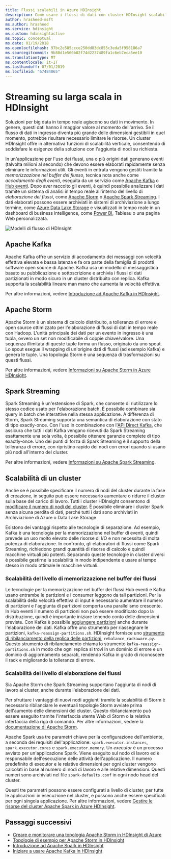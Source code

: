 ```yaml
---
title: Flussi scalabili in Azure HDInsight
description: Come usare i flussi di dati con cluster HDInsight scalabili.
author: hrasheed-msft
ms.author: hrasheed
ms.service: hdinsight
ms.custom: hdinsightactive
ms.topic: conceptual
ms.date: 01/19/2018
ms.openlocfilehash: 97bc2e585ccce250dd83dc855c3eda5f958186a7
ms.sourcegitcommit: 9b80d1e560b02f74d2237489fa1c6eb7eca5ee10
ms.translationtype: MT
ms.contentlocale: it-IT
ms.lasthandoff: 07/01/2019
ms.locfileid: "67484065"
---
```

# <a name="streaming-at-scale-in-hdinsight"></a>Streaming su larga scala in HDInsight

Soluzioni per big data in tempo reale agiscono su dati in movimento. In genere, questi dati hanno il maggior valore al momento dell'arrivo. Se il flusso di dati in ingresso diventa più grande delle dimensioni gestibili in quel momento, potrebbe risultare necessario limitare le risorse. Un cluster HDInsight offre in alternativa funzioni di scalabilità verticale, consentendo di soddisfare le esigenze della soluzione con l'aggiunta di nodi su richiesta.


In un'applicazione per l'uso dei flussi, una o più origini dati generano eventi (talvolta milioni al secondo) che devono essere elaborati rapidamente senza eliminare le informazioni utili. Gli eventi in entrata vengono gestiti tramite la *memorizzazione nel buffer del flusso*, tecnica nota anche come *accodamento degli eventi*, eseguita da un servizio come [Apache Kafka](kafka/apache-kafka-introduction.md) o [Hub eventi](https://azure.microsoft.com/services/event-hubs/). Dopo aver raccolto gli eventi, è quindi possibile analizzare i dati tramite un sistema di analisi in tempo reale all'interno del livello di *elaborazione dei flussi*, come [Apache Storm](storm/apache-storm-overview.md) o [Apache Spark Streaming](spark/apache-spark-streaming-overview.md). I dati elaborati possono essere archiviati in sistemi di archiviazione a lungo termine, come [Azure Data Lake Storage](https://azure.microsoft.com/services/storage/data-lake-storage/) e visualizzati in tempo reale in un dashboard di business intelligence, come [Power BI](https://powerbi.microsoft.com), Tableau o una pagina Web personalizzata.


![Modelli di flusso di HDInsight](./media/hdinsight-streaming-at-scale-overview/HDInsight-streaming-patterns.png)

## <a name="apache-kafka"></a>Apache Kafka

Apache Kafka offre un servizio di accodamento dei messaggi con velocità effettiva elevata e bassa latenza e fa ora parte della famiglia di prodotti software open source di Apache. Kafka usa un modello di messaggistica basato su pubblicazione e sottoscrizione e archivia i flussi di dati partizionati in modo sicuro in un cluster distribuito con replica. Kafka supporta la scalabilità lineare man mano che aumenta la velocità effettiva.

Per altre informazioni, vedere [Introduzione ad Apache Kafka in HDInsight](kafka/apache-kafka-introduction.md).

## <a name="apache-storm"></a>Apache Storm

Apache Storm è un sistema di calcolo distribuito, a tolleranza di errore e open source ottimizzato per l'elaborazione di flussi di dati in tempo reale con Hadoop. L'unità principale dei dati per un evento in ingresso è una tupla, ovvero un set non modificabile di coppie chiave/valore. Una sequenza illimitata di queste tuple forma un flusso, originato da uno spout. Lo spout esegue il wrapping di un'origine dati di flussi (ad esempio Kafka) e genera le tuple. Una topologia Storm è una sequenza di trasformazioni su questi flussi.

Per altre informazioni, vedere [Informazioni su Apache Storm in Azure HDInsight](storm/apache-storm-overview.md).

## <a name="spark-streaming"></a>Spark Streaming

Spark Streaming è un'estensione di Spark, che consente di riutilizzare lo stesso codice usato per l'elaborazione batch. È possibile combinare sia query in batch che interattive nella stessa applicazione. A differenza di Storm, Spark Streaming supporta una semantica di elaborazione con stato di tipo exactly-once. Con l'uso in combinazione con l'[API Direct Kafka](https://spark.apache.org/docs/latest/streaming-kafka-integration.html), che assicura che tutti i dati Kafka vengano ricevuti da Spark Streaming esattamente una sola volta, è possibile ottenere garanzie complete di tipo exactly-once. Uno dei punti di forza di Spark Streaming è il supporto della tolleranza di errore, con ripristino rapido dei nodi con errori quando si usano più nodi all'interno del cluster.

Per altre informazioni, vedere [Informazioni su Apache Spark Streaming](hdinsight-spark-streaming-overview.md).

## <a name="scaling-a-cluster"></a>Scalabilità di un cluster

Anche se è possibile specificare il numero di nodi del cluster durante la fase di creazione, in seguito può essere necessario aumentare o ridurre il cluster sulla base del carico di lavoro. Tutti i cluster HDInsight consentono di [modificare il numero di nodi del cluster](hdinsight-administer-use-portal-linux.md#scale-clusters). È possibile eliminare i cluster Spark senza alcuna perdita di dati, perché tutti i dati sono archiviati in Archiviazione di Azure o Data Lake Storage.

Esistono dei vantaggi rispetto alle tecnologie di separazione. Ad esempio, Kafka è una tecnologia per la memorizzazione nel buffer di eventi, quindi prevede un uso molto elevato delle risorse di I/O e non necessita di molta potenza di elaborazione. In confronto, gli elaboratori di flussi come Spark Streaming, richiedono grandi quantità di risorse di calcolo e quindi macchine virtuali più potenti. Separando queste tecnologie in cluster diversi è possibile gestirne la scalabilità in modo indipendente e usare al tempo stesso in modo ottimale le macchine virtuali.

### <a name="scale-the-stream-buffering-layer"></a>Scalabilità del livello di memorizzazione nel buffer dei flussi

Le tecnologie per la memorizzazione nel buffer dei flussi Hub eventi e Kafka usano entrambe le partizioni e i consumer leggono da tali partizioni. Per la scalabilità della velocità effettiva di input è necessario aumentare il numero di partizioni e l'aggiunta di partizioni comporta una parallelismo crescente. In Hub eventi il numero di partizioni non può essere modificato dopo la distribuzione, quindi è importante iniziare tenendo conto delle dimensioni previste. Con Kafka è possibile [aggiungere partizioni](https://kafka.apache.org/documentation.html#basic_ops_cluster_expansion) anche durante l'elaborazione dei dati. Kafka offre uno strumento per riassegnare le partizioni, `kafka-reassign-partitions.sh`. HDInsight fornisce uno [strumento di ribilanciamento della replica delle partizioni](https://github.com/hdinsight/hdinsight-kafka-tools), `rebalance_rackaware.py`. Questo strumento di ribilanciamento chiama lo strumento `kafka-reassign-partitions.sh` in modo che ogni replica si trovi in un dominio di errore e un dominio di aggiornamento separati, rendendo Kafka in grado di riconoscere il rack e migliorando la tolleranza di errore.

### <a name="scale-the-stream-processing-layer"></a>Scalabilità del livello di elaborazione dei flussi

Sia Apache Storm che Spark Streaming supportano l'aggiunta di nodi di lavoro ai cluster, anche durante l'elaborazione dei dati.

Per sfruttare i vantaggi di nuovi nodi aggiunti tramite la scalabilità di Storm è necessario ribilanciare le eventuali topologie Storm avviate prima dell'aumento delle dimensioni del cluster. Questo ribilanciamento può essere eseguito tramite l'interfaccia utente Web di Storm o la relativa interfaccia della riga di comando. Per altre informazioni, vedere la [documentazione di Apache Storm](https://storm.apache.org/documentation/Understanding-the-parallelism-of-a-Storm-topology.html).

Apache Spark usa tre parametri chiave per la configurazione dell'ambiente, a seconda dei requisiti dell'applicazione: `spark.executor.instances`, `spark.executor.cores` e `spark.executor.memory`. Un *executor* è un processo avviato per un'applicazione Spark. Viene eseguito sul nodo di lavoro ed è responsabile dell'esecuzione delle attività dell'applicazione. Il numero predefinito di executor e le relative dimensioni per ogni cluster vengono calcolati in base al numero di nodi di lavoro e alle relative dimensioni. Questi numeri sono archiviati nel file `spark-defaults.conf` in ogni nodo head del cluster.

Questi tre parametri possono essere configurati a livello di cluster, per tutte le applicazioni in esecuzione nel cluster, e possono anche essere specificati per ogni singola applicazione. Per altre informazioni, vedere [Gestire le risorse del cluster Apache Spark in Azure HDInsight](spark/apache-spark-resource-manager.md).

## <a name="next-steps"></a>Passaggi successivi

* [Creare e monitorare una topologia Apache Storm in HDInsight di Azure](storm/apache-storm-quickstart.md)
* [Topologie di esempio per Apache Storm in HDInsight](storm/apache-storm-example-topology.md)
* [Introduzione ad Apache Spark in HDInsight](spark/apache-spark-overview.md)
* [Iniziare a usare Apache Kafka in HDInsight](kafka/apache-kafka-get-started.md)
